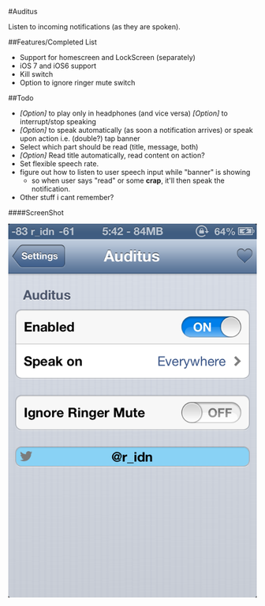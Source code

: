 #Auditus


Listen to incoming notifications (as they are spoken).

##Features/Completed List

- Support for homescreen and LockScreen (separately)
- iOS 7 and iOS6 support
- Kill switch
- Option to ignore ringer mute switch

##Todo

- *[Option]* to play only in headphones (and vice versa)
 *[Option]* to interrupt/stop speaking
- *[Option]* to speak automatically (as soon a notification arrives) or speak upon action i.e. (double?) tap banner
- Select which part should be read (title, message, both)
- *[Option]* Read title automatically, read content on action?
- Set flexible speech rate.
- figure out how to listen to user speech input while "banner" is showing
    - so when user says "read" or some **crap**, it'll then speak the notification.
- Other stuff i cant remember?

####ScreenShot

![SCREENSHOT](/IMG_3989.PNG "Screenshot")
